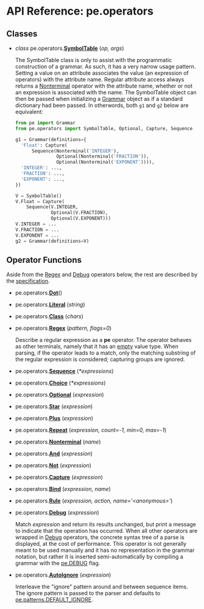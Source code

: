 
# API Reference: pe.operators

## Classes

* *class* pe.operators.**<a id="SymbolTable" href="#SymbolTable">SymbolTable</a>**
  (*op, args*)

  The SymbolTable class is only to assist with the programmatic
  construction of a grammar. As such, it has a very narrow usage
  pattern. Setting a value on an attribute associates the value (an
  expression of operators) with the attribute name. Regular attribute
  access always returns a [Nonterminal](#Nonterminal) operator with
  the attribute name, whether or not an expression is associated with
  the name. The SymbolTable object can then be passed when
  initializing a [Grammar](pe.md#Grammar) object as if a standard
  dictionary had been passed. In otherwords, both `g1` and `g2` below
  are equivalent:

  ```python
  from pe import Grammar
  from pe.operators import SymbolTable, Optional, Capture, Sequence

  g1 = Grammar(definitions={
    'Float': Capture(
        Sequence(Nonterminal('INTEGER'),
                 Optional(Nonterminal('FRACTION')),
                 Optional(Nonterminal('EXPONENT')))),
    'INTEGER': ...,
    'FRACTION': ...,
    'EXPONENT': ...,
  })

  V = SymbolTable()
  V.Float = Capture(
      Sequence(V.INTEGER,
               Optional(V.FRACTION),
               Optional(V.EXPONENT)))
  V.INTEGER = ...
  V.FRACTION = ...
  V.EXPONENT = ...
  g2 = Grammar(definitions=V)
  ```

## Operator Functions

Aside from the [Regex](#Regex) and [Debug](#Debug) operators below,
the rest are described by the [specification](../specification.md).


* pe.operators.**<a id="Dot" href="#Dot">Dot</a>**()

* pe.operators.**<a id="Literal" href="#Literal">Literal</a>**
  (*string*)

* pe.operators.**<a id="Class" href="#Class">Class</a>**
  (*chars*)

* pe.operators.**<a id="Regex" href="#Regex">Regex</a>**
  (*pattern, flags=0*)

  Describe a regular expression as a **pe** operator. The operator
  behaves as other terminals, namely that it has an
  [empty](../specification.md#empty) value type. When parsing, if the
  operator leads to a match, only the matching substring of the
  regular expression is considered; capturing groups are ignored.

* pe.operators.**<a id="Sequence" href="#Sequence">Sequence</a>**
  (*\*expressions*)

* pe.operators.**<a id="Choice" href="#Choice">Choice</a>**
  (*\*expressions*)

* pe.operators.**<a id="Optional" href="#Optional">Optional</a>**
  (*expression*)

* pe.operators.**<a id="Star" href="#Star">Star</a>**
  (*expression*)

* pe.operators.**<a id="Plus" href="#Plus">Plus</a>**
  (*expression*)

* pe.operators.**<a id="Repeat" href="#Repeat">Repeat</a>**
  (*expression, count=-1, min=0, max=-1*)

* pe.operators.**<a id="Nonterminal" href="#Nonterminal">Nonterminal</a>**
  (*name*)

* pe.operators.**<a id="And" href="#And">And</a>**
  (*expression*)

* pe.operators.**<a id="Not" href="#Not">Not</a>**
  (*expression*)

* pe.operators.**<a id="Capture" href="#Capture">Capture</a>**
  (*expression*)

* pe.operators.**<a id="Bind" href="#Bind">Bind</a>**
  (*expression, name*)

* pe.operators.**<a id="Rule" href="#Rule">Rule</a>**
  (*expression, action, name='\<anonymous\>'*)

* pe.operators.**<a id="Debug" href="#Debug">Debug</a>**
  (*expression*)

  Match *expression* and return its results unchanged, but print a
  message to indicate that the operation has occurred. When all other
  operators are wrapped in [Debug](#Debug) operators, the concrete
  syntax tree of a parse is displayed, at the cost of
  performance. This operator is not generally meant to be used
  manually and it has no representation in the grammar notation, but
  rather it is inserted semi-automatically by compiling a grammar with
  the [pe.DEBUG](pe.md#DEBUG) flag.

* pe.operators.**<a id="AutoIgnore" href="#AutoIgnore">AutoIgnore</a>**
  (*expression*)

  Interleave the "ignore" pattern around and between sequence items.
  The ignore pattern is passed to the parser and defaults to
  [pe.patterns.DEFAULT_IGNORE](pe.patterns#DEFAULT_IGNORE).
